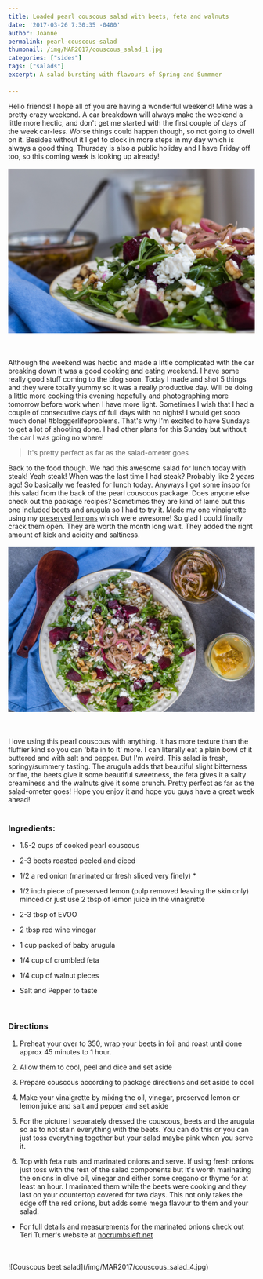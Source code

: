 ```yaml
---
title: Loaded pearl couscous salad with beets, feta and walnuts
date: '2017-03-26 7:30:35 -0400'
author: Joanne
permalink: pearl-couscous-salad
thumbnail: /img/MAR2017/couscous_salad_1.jpg
categories: ["sides"]
tags: ["salads"]
excerpt: A salad bursting with flavours of Spring and Summmer

---
```


Hello friends! I hope all of you are having a wonderful weekend! Mine was a pretty crazy weekend. A car breakdown will always make the weekend a little more hectic, and don't get me started with the first couple of days of the week car-less. Worse things could happen though, so not going to dwell on it. Besides without it I get to clock in more steps in my day which is always a good thing. Thursday is also a public holiday and I have Friday off too, so this coming week is looking up already!
<br>
<br>
![Couscous beet salad](/img/MAR2017/couscous_salad_2.jpg)  
<br>
<br>

Although the weekend was hectic and made a little complicated with the car breaking down it was a good cooking and eating weekend.  I have some really good stuff coming to the blog soon. Today I made and shot 5 things and they were totally yummy so it was a really productive day.  Will be doing a little more cooking this evening hopefully and photographing more tomorrow before work when I have more light.  Sometimes I wish that I had a couple of consecutive days of full days with no nights! I would get sooo much done! #bloggerlifeproblems. That's why I'm excited to have Sundays to get a lot of shooting done. I had other plans for this Sunday but without the car I was going no where!

> It's pretty perfect as far as the salad-ometer goes

Back to the food though.  We had this awesome salad for lunch today with steak! Yeah steak! When was the last time I had steak? Probably like 2 years ago! So basically we feasted for lunch today.  Anyways I got some inspo for this salad from the back of the pearl couscous package. Does anyone else check out the package recipes? Sometimes they are kind of lame but this one included beets and arugula so I had to try it.  Made my one vinaigrette using my [preserved lemons](http://oliveandmango.com/preserved-lemons) which were awesome! So glad I could finally crack them open. They are worth the month long wait. They added the right amount of kick and acidity and saltiness.
<br>
<br>
![Couscous beet salad](/img/MAR2017/couscous_salad_3.jpg)  
<br>
<br>

I love using this pearl couscous with anything.  It has more texture than the fluffier kind so you can 'bite in to it' more. I can literally eat a plain bowl of it buttered and with salt and pepper.  But I'm weird. This salad is fresh, springy/summery tasting. The arugula adds that beautiful slight bitterness or fire, the beets give it some beautiful sweetness, the feta gives it a salty creaminess and the walnuts give it some crunch.  Pretty perfect as far as the salad-ometer goes! Hope you enjoy it and hope you guys have a great week ahead!
<br>
<br>

### Ingredients:

* 1.5-2 cups of cooked pearl couscous

* 2-3 beets roasted peeled and diced

* 1/2 a red onion (marinated or fresh sliced very finely) *

* 1/2 inch piece of preserved lemon (pulp removed leaving the skin only) minced or just use 2 tbsp of lemon juice in the vinaigrette

* 2-3 tbsp of EVOO

* 2 tbsp red wine vinegar

* 1 cup packed of baby arugula

* 1/4 cup of crumbled feta

* 1/4 cup of walnut pieces

* Salt and Pepper to taste
<br>


### Directions

1. Preheat your over to 350, wrap your beets in foil and roast until done approx 45 minutes to 1 hour.  

1. Allow them to cool, peel and dice and set aside

1. Prepare couscous according to package directions and set aside to cool

1. Make your vinaigrette by mixing the oil, vinegar, preserved lemon or lemon juice and salt and pepper and set aside

1. For the picture I separately dressed the couscous, beets and the arugula so as to not stain everything with the beets.  You can do this or you can just toss everything together but your salad maybe pink when you serve it.

1. Top with feta nuts and marinated onions and serve.
If using fresh onions just toss with the rest of the salad components but it's worth marinating the onions in olive oil, vinegar and either some oregano or thyme for at least an hour. I marinated them while the beets were cooking and they last on your countertop covered for two days.  This not only takes the edge off the red onions, but adds some mega flavour to them and your salad.  

* For full details and measurements
for the marinated onions check out Teri Turner's website at <span class="highlight">[nocrumbsleft.net](https://nocrumbsleft.net)</span>  

<br>
<br>
![Couscous beet salad](/img/MAR2017/couscous_salad_4.jpg)
